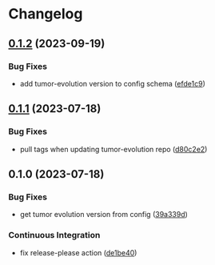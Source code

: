 # Changelog

## [0.1.2](https://github.com/gmc-norr/st2-gmc-norr/compare/v0.1.1...v0.1.2) (2023-09-19)


### Bug Fixes

* add tumor-evolution version to config schema ([efde1c9](https://github.com/gmc-norr/st2-gmc-norr/commit/efde1c962524508109dd6e0576f385384784aad7))

## [0.1.1](https://github.com/gmc-norr/st2-gmc-norr/compare/v0.1.0...v0.1.1) (2023-07-18)


### Bug Fixes

* pull tags when updating tumor-evolution repo ([d80c2e2](https://github.com/gmc-norr/st2-gmc-norr/commit/d80c2e20f52d92200ca7e57ea9ce6cffa6fc9cb6))

## 0.1.0 (2023-07-18)


### Bug Fixes

* get tumor evolution version from config ([39a339d](https://github.com/gmc-norr/st2-gmc-norr/commit/39a339dc197cf439613c04ff6beff62c40e838ab))


### Continuous Integration

* fix release-please action ([de1be40](https://github.com/gmc-norr/st2-gmc-norr/commit/de1be40cf3fdc04c7e0dc3d44af1358589953884))

